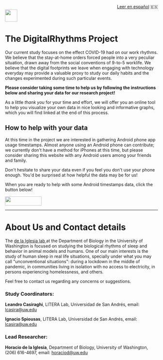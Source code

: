 <div style="text-align: right"><a href="https://spiousas.github.io/DigitalRhythmsProject/es">Leer en español</a> 🇪🇸 </div>

<img src="https://icons-for-free.com/iconfiles/png/512/Android-1320568265274623818.png" height="40" width="40">

# The DigitalRhythms Project

Our current study focuses on the effect COVID-19 had on our work rhythms. We believe that the stay-at-home orders forced people into a very peculiar situation, drawn away from the social conventions of 9-to-5 worklife. We believe that the digital footprints we leave when engaging with technology everyday may provide a valuable proxy to study our daily habits and the changes experimented during such particular events.

**Please consider taking some time to help us by following the instructions below and sharing your data for our research project!**

As a little *thank you* for your time and effort, we will offer you an online tool to help you visualize your own data in nice looking and informative graphs, which you will find linked at the end of this process.

## How to help with your data


At this time in the project we are interested in gathering Android phone app usage timestamps. Almost anyone using an Android phone can contribute; we currently don't have a method for iPhones at this time, but please consider sharing this website with any Android users among your friends and family.

Don't hesitate to share your data even if you feel you don't use your phone enough. You'd be surprised at how helpful the data may be for us!

When you are ready to help with some Android timestamps data, click the button below!

[<img src="https://user-images.githubusercontent.com/42762378/101787108-bd8e1980-3b24-11eb-93db-17a75fb16952.png" height="30" width="120">](https://spiousas.github.io/DigitalRhythmsProject/en/1_android_landing_page)

<hr>

# About Us and Contact details

The <a href="http://depts.washington.edu/delaiglesialab/wordpress/">de la Iglesia lab </a> at the Department of Biology in the University of Washington is focused on studying the biological rhythms of sleep and behavior in animal models and humans. One of our main interests is the study of human sleep in real life situations, specially under what you may call "unconventional situations": during a lockdown in the middle of pandemic, in communities living in isolation with no access to electricity, in persons experiencing homelessness, and others.

Feel free to contact us regarding any concerns or suggestions.

### Study Coordinators:

**Leandro Casiraghi**, LITERA Lab, Universidad de San Andrés,
email: <a href="mailto:lcasiraghi@udesa.edu.ar">lcasira@uw.edu</a>

**Ignacio Spiousas**, LITERA Lab, Universidad de San Andrés,
email: <a href="mailto:ispiousas@udesa.edu.ar">lcasira@uw.edu</a>

### Lead Researcher:

**Horacio de la Iglesia**, Department of Biology, University of Washington, (206) 616-4697,
email: <a href="mailto:horaciod@uw.edu">horaciod@uw.edu</a>
